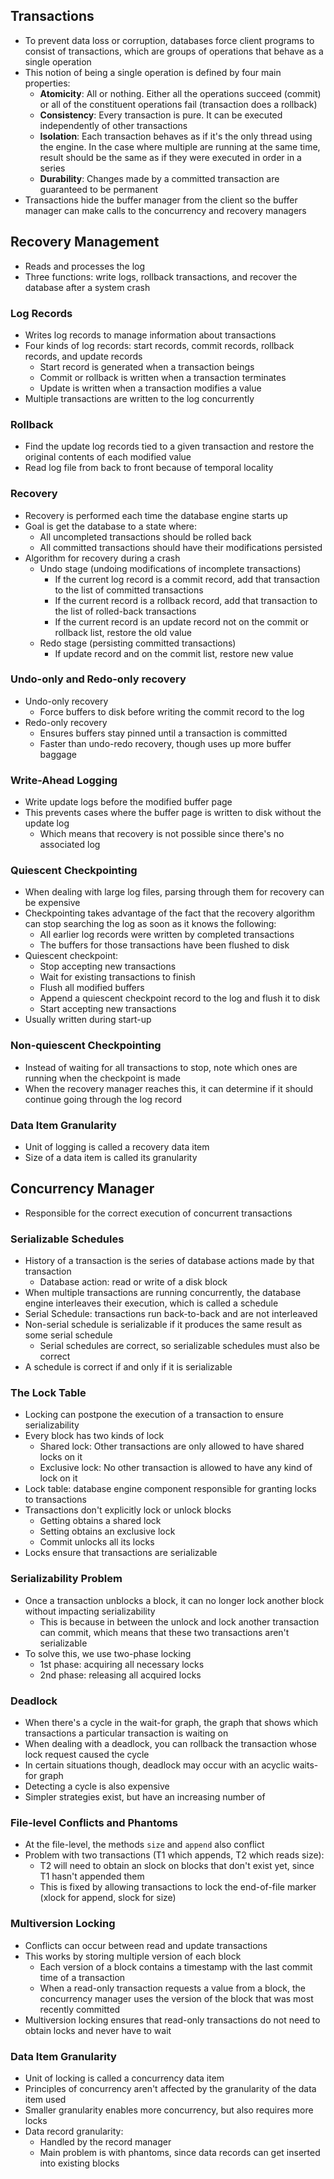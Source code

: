 ## Transactions
- To prevent data loss or corruption, databases force client programs to consist of transactions, which are groups of operations that behave as a single operation
- This notion of being a single operation is defined by four main properties:
	- **Atomicity**: All or nothing. Either all the operations succeed (commit) or all of the constituent operations fail (transaction does a rollback)
	- **Consistency**: Every transaction is pure. It can be executed independently of other transactions
	- **Isolation**: Each transaction behaves as if it's the only thread using the engine. In the case where multiple are running at the same time, result should be the same as if they were executed in order in a series
	- **Durability**: Changes made by a committed transaction are guaranteed to be permanent
- Transactions hide the buffer manager from the client so the buffer manager can  make calls to the concurrency and recovery managers

## Recovery Management
- Reads and processes the log
- Three functions: write logs, rollback transactions, and recover the database after a system crash

### Log Records
- Writes log records to manage information about transactions
- Four kinds of log records: start records, commit records, rollback records, and update records
	- Start record is generated when a transaction beings
	- Commit or rollback is written when a transaction terminates
	- Update is written when a transaction modifies a value
- Multiple transactions are written to the log concurrently

### Rollback
- Find the update log records tied to a given transaction and restore the original contents of each modified value
- Read log file from back to front because of temporal locality

### Recovery
- Recovery is performed each time the database engine starts up
- Goal is get the database to a state where:
	- All uncompleted transactions should be rolled back
	- All committed transactions should have their modifications persisted
- Algorithm for recovery during a crash
	- Undo stage (undoing modifications of incomplete transactions)
		- If the current log record is a commit record, add that transaction to the list of committed transactions
		- If the current record is a rollback record, add that transaction to the list of rolled-back transactions
		- If the current record is an update record not on the commit or rollback list, restore the old value 
	- Redo stage (persisting committed transactions)
		- If update record and on the commit list, restore new value

### Undo-only and Redo-only recovery
- Undo-only recovery
	- Force buffers to disk before writing the commit record to the log
- Redo-only recovery
	- Ensures buffers stay pinned until a transaction is committed 
	- Faster than undo-redo recovery, though uses up more buffer baggage

### Write-Ahead Logging
- Write update logs before the modified buffer page
- This prevents cases where the buffer page is written to disk without the update log
	- Which means that recovery is not possible since there's no associated log

### Quiescent Checkpointing
- When dealing with large log files, parsing through them for recovery can be expensive
- Checkpointing takes advantage of the fact that the recovery algorithm can stop searching the log as soon as it knows the following:
	- All earlier log records were written by completed transactions
	- The buffers for those transactions have been flushed to disk
- Quiescent checkpoint:
	- Stop accepting new transactions
	- Wait for existing transactions to finish
	- Flush all modified buffers
	- Append a quiescent checkpoint record to the log and flush it to disk
	- Start accepting new transactions
- Usually written during start-up

### Non-quiescent Checkpointing
- Instead of waiting for all transactions to stop, note which ones are running when the checkpoint is made
- When the recovery manager reaches this, it can determine if it should continue going through the log record

### Data Item Granularity
- Unit of logging is called a recovery data item
- Size of a data item is called its granularity

## Concurrency Manager
- Responsible for the correct execution of concurrent transactions

### Serializable Schedules
- History of a transaction is the series of database actions made by that transaction
	- Database action: read or write of a disk block
- When multiple transactions are running concurrently, the database engine interleaves their execution, which is called a schedule
- Serial Schedule: transactions run back-to-back and are not interleaved
- Non-serial schedule is serializable if it produces the same result as some serial schedule
	- Serial schedules are correct, so serializable schedules must also be correct
- A schedule is correct if and only if it is serializable 

### The Lock Table
- Locking can postpone the execution of a transaction to ensure serializability 
- Every block has two kinds of lock
	- Shared lock: Other transactions are only allowed to have shared locks on it
	- Exclusive lock: No other transaction is allowed to have any kind of lock on it
- Lock table: database engine component responsible for granting locks to transactions
- Transactions don't explicitly lock or unlock blocks
	- Getting obtains a shared lock
	- Setting obtains an exclusive lock
	- Commit unlocks all its locks
- Locks ensure that transactions are serializable 

### Serializability Problem
- Once a transaction unblocks a block, it can no longer lock another block without impacting serializability 
	- This is because in between the unlock and lock another transaction can commit, which means that these two transactions aren't serializable
- To solve this, we use two-phase locking
	- 1st phase: acquiring all necessary locks
	- 2nd phase: releasing all acquired locks

### Deadlock
- When there's a cycle in the wait-for graph, the graph that shows which transactions a particular transaction is waiting on 
- When dealing with a deadlock, you can rollback the transaction whose lock request caused the cycle
- In certain situations though, deadlock may occur with an acyclic waits-for graph
- Detecting a cycle is also expensive
- Simpler strategies exist, but have an increasing number of 


### File-level Conflicts and Phantoms
- At the file-level, the methods `size` and `append` also conflict
- Problem with two transactions (T1 which appends, T2 which reads size):
	- T2 will need to obtain an slock on blocks that don't exist yet, since T1 hasn't appended them
	- This is fixed by allowing transactions to lock the end-of-file marker (xlock for append, slock for size)

### Multiversion Locking
- Conflicts can occur between read and update transactions
- This works by storing multiple version of each block
	- Each version of a block contains a timestamp with the last commit time of  a transaction
	- When a read-only transaction requests a value from a block, the concurrency manager uses the version of the block that was most recently committed
- Multiversion locking ensures that read-only transactions do not need to obtain locks and never have to wait

### Data Item Granularity
- Unit of locking is called a concurrency data item
- Principles of concurrency aren't affected by the granularity of the data item used
- Smaller granularity enables more concurrency, but also requires more locks
- Data record granularity:
	- Handled by the record manager
	- Main problem is with phantoms, since data records can get inserted into existing blocks
